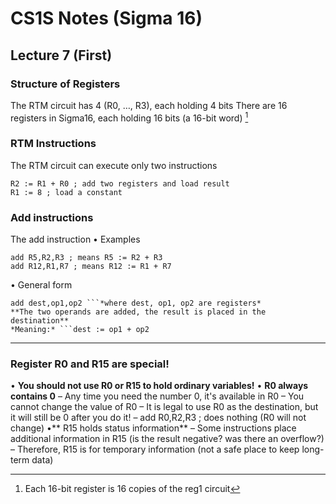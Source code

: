 # CS1S Notes (Sigma 16)
## Lecture 7 (First)
### Structure of Registers
The RTM circuit has 4 (R0, …, R3), each holding 4 bits 
There are 16 registers in Sigma16, each holding 16 bits (a
16-bit word) [^1]

### RTM Instructions
The RTM circuit can execute only two instructions
```
R2 := R1 + R0 ; add two registers and load result
R1 := 8 ; load a constant
```
### Add instructions
The add instruction
• Examples
```
add R5,R2,R3 ; means R5 := R2 + R3
add R12,R1,R7 ; means R12 := R1 + R7
```
• General form
```
add dest,op1,op2 ```*where dest, op1, op2 are registers*
**The two operands are added, the result is placed in the destination**
*Meaning:* ```dest := op1 + op2
```
---
### Register R0 and R15 are special!
• **You should not use R0 or R15 to hold ordinary variables!**
• **R0 always contains 0**
– Any time you need the number 0, it's available in R0
– You cannot change the value of R0
– It is legal to use R0 as the destination, but it will still be 0 after you do it!
– add R0,R2,R3 ; does nothing (R0 will not change)
•** R15 holds status information**
– Some instructions place additional information in R15 (is the result
negative? was there an overflow?)
– Therefore, R15 is for temporary information (not a safe place to keep
long-term data)


[^1]: Each 16-bit register is 16 copies of the reg1 circuit

